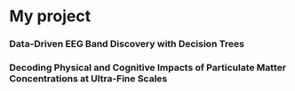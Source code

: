 # My project

### Data-Driven EEG Band Discovery with Decision Trees

### Decoding Physical and Cognitive Impacts of Particulate Matter Concentrations at Ultra-Fine Scales

